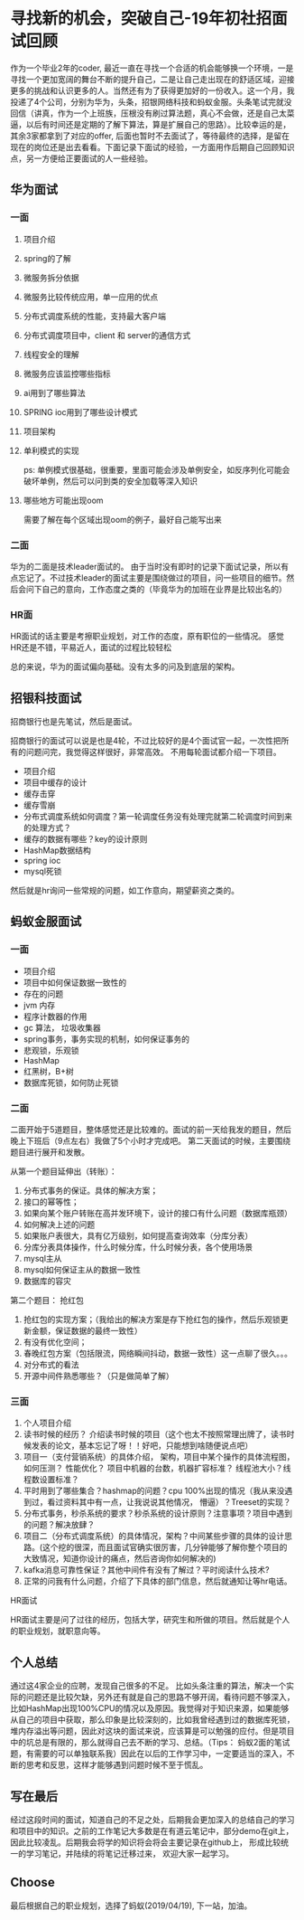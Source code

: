 # 寻找新的机会，突破自己-19年初社招面试回顾

作为一个毕业2年的coder, 最近一直在寻找一个合适的机会能够换一个环境，一是寻找一个更加宽阔的舞台不断的提升自己，二是让自己走出现在的舒适区域，迎接更多的挑战和认识更多的人。当然还有为了获得更加好的一份收入。这一个月，我投递了4个公司，分别为华为，头条，招银网络科技和蚂蚁金服。头条笔试完就没回信（讲真，作为一个上班族，压根没有刷过算法题，真心不会做，还是自己太菜逼，以后有时间还是定期的了解下算法，算是扩展自己的思路）。比较幸运的是，其余3家都拿到了对应的offer, 后面也暂时不去面试了，等待最终的选择，是留在现在的岗位还是出去看看。下面记录下面试的经验，一方面用作后期自己回顾知识点，另一方便给正要面试的人一些经验。

## 华为面试

### 一面

1. 项目介绍

2. spring的了解

3. 微服务拆分依据

4. 微服务比较传统应用，单一应用的优点

5. 分布式调度系统的性能，支持最大客户端

6. 分布式调度项目中，client 和 server的通信方式

7. 线程安全的理解

8. 微服务应该监控哪些指标

9. ai用到了哪些算法 

10. SPRING ioc用到了哪些设计模式

11. 项目架构

12. 单利模式的实现 

    ps: 单例模式很基础，很重要，里面可能会涉及单例安全，如反序列化可能会破坏单例，然后可以问到类的安全加载等深入知识

13. 哪些地方可能出现oom

    需要了解在每个区域出现oom的例子，最好自己能写出来

### 二面

华为的二面是技术leader面试的。 由于当时没有即时的记录下面试记录，所以有点忘记了。不过技术leader的面试主要是围绕做过的项目，问一些项目的细节。然后会问下自己的意向，工作态度之类的（毕竟华为的加班在业界是比较出名的）

### HR面

HR面试的话主要是考擦职业规划，对工作的态度，原有职位的一些情况。 感觉HR还是不错，平易近人，面试的过程比较轻松

总的来说，华为的面试偏向基础。没有太多的问及到底层的架构。

## 招银科技面试

招商银行也是先笔试，然后是面试。

招商银行的面试可以说是也是4轮，不过比较好的是4个面试官一起，一次性把所有的问题问完，我觉得这样很好，非常高效。 不用每轮面试都介绍一下项目。

- 项目介绍
- 项目中缓存的设计
- 缓存击穿
- 缓存雪崩
- 分布式调度系统如何调度？第一轮调度任务没有处理完就第二轮调度时间到来的处理方式？
- 缓存的数据有哪些？key的设计原则
- HashMap数据结构
- spring ioc
- mysql死锁

然后就是hr询问一些常规的问题，如工作意向，期望薪资之类的。

## 蚂蚁金服面试

### 一面

- 项目介绍
- 项目中如何保证数据一致性的
- 存在的问题
- jvm 内存
- 程序计数器的作用
- gc 算法， 垃圾收集器
- spring事务，事务实现的机制，如何保证事务的
- 悲观锁，乐观锁
- HashMap
- 红黑树，B+树
- 数据库死锁，如何防止死锁

### 二面

二面开始于5道题目，整体感觉还是比较难的。面试的前一天给我发的题目，然后晚上下班后（9点左右）我做了5个小时才完成吧。 第二天面试的时候，主要围绕题目进行展开和发散。

从第一个题目延伸出（转账）：

1. 分布式事务的保证。具体的解决方案；
2. 接口的幂等性；
3. 如果向某个账户转账在高并发环境下，设计的接口有什么问题（数据库瓶颈）
4. 如何解决上述的问题
5. 如果账户表很大，具有亿万级别，如何提高查询效率（分库分表）
6. 分库分表具体操作，什么时候分库，什么时候分表，各个使用场景
7. mysql主从
8. mysql如何保证主从的数据一致性
9. 数据库的容灾

第二个题目： 抢红包

1. 抢红包的实现方案；（我给出的解决方案是存下抢红包的操作，然后乐观锁更新金额，保证数据的最终一致性）
2. 有没有优化空间；
3. 春晚红包方案（包括限流，网络瞬间抖动，数据一致性）这一点聊了很久。。。
4. 对分布式的看法
5. 开源中间件熟悉哪些？（只是做简单了解）

### 三面

1. 个人项目介绍
2. 读书时候的经历？  介绍读书时候的项目（这个也太不按照常理出牌了，读书时候发表的论文，基本忘记了呀！！好吧，只能想到啥随便说点吧）
3. 项目一（支付营销系统）的具体介绍， 架构，项目中某个操作的具体流程图，如何压测？ 性能优化？ 项目中机器的台数，机器扩容标准？ 线程池大小？线程数设置标准？
4. 平时用到了哪些集合？hashmap的问题？cpu 100%出现的情况（我从来没遇到过，看过资料其中有一点，让我说说其他情况， 懵逼）？Treeset的实现？
5. 分布式事务，秒杀系统的要求？秒杀系统的设计原则？注意事项？项目中遇到的问题？解决放肆？
6. 项目二（分布式调度系统）的具体情况，架构？中间某些步骤的具体的设计思路。(这个挖的很深，而且面试官确实很厉害，几分钟能够了解你整个项目的大致情况，知道你设计的痛点，然后咨询你如何解决的)
7. kafka消息可靠性保证？其他中间件有没有了解过？平时阅读什么技术?
8. 正常的问我有什么问题，介绍了下具体的部门信息，然后就通知让等hr电话。

HR面试

HR面试主要是问了过往的经历，包括大学，研究生和所做的项目。然后就是个人的职业规划，就职意向等。

## 个人总结

通过这4家企业的应聘，发现自己很多的不足。 比如头条注重的算法，解决一个实际的问题还是比较欠缺，另外还有就是自己的思路不够开阔，看待问题不够深入，比如HashMap出现100%CPU的情况以及原因。我觉得对于知识来源，如果能够从自己的项目中获取，那么印象是比较深刻的，比如我曾经遇到过的数据库死锁，堆内存溢出等问题，因此对这块的面试来说，应该算是可以勉强的应付。但是项目中的坑总是有限的，那么就得自己去不断的学习、总结。（Tips： 蚂蚁2面的笔试题，有需要的可以单独联系我）因此在以后的工作学习中，一定要适当的深入，不断的思考和反思，这样才能够遇到问题时候不至于慌乱。

## 写在最后

经过这段时间的面试，知道自己的不足之处，后期我会更加深入的总结自己的学习和项目中的知识。之前的工作笔记大多数是在有道云笔记中，部分demo在git上，因此比较凌乱。后期我会将学的知识将会将会主要记录在github上， 形成比较统一的学习笔记，并陆续的将笔记迁移过来， 欢迎大家一起学习。

## Choose
最后根据自己的职业规划，选择了蚂蚁(2019/04/19), 下一站，加油。
